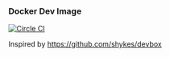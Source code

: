 ### Docker Dev Image

[![Circle CI](https://circleci.com/gh/marvinpinto/docker-devbox.svg?style=svg)](https://circleci.com/gh/marvinpinto/docker-devbox)

Inspired by https://github.com/shykes/devbox
